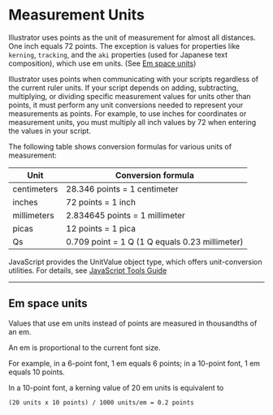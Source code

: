 # Measurement Units

Illustrator uses points as the unit of measurement for almost all distances. One inch equals 72 points. The exception is values for properties like `kerning`, `tracking`, and the `aki` properties (used for Japanese text composition), which use em units. (See [Em space units](#scripting-measurementunits-emspaceunits))

Illustrator uses points when communicating with your scripts regardless of the current ruler units. If your script depends on adding, subtracting, multiplying, or dividing specific measurement values for units other than points, it must perform any unit conversions needed to represent your measurements as points. For example, to use inches for coordinates or measurement units, you must multiply all inch values by 72 when entering the values in your script.

The following table shows conversion formulas for various units of measurement:

| Unit        | Conversion formula                             |
|-------------|------------------------------------------------|
| centimeters | 28.346 points = 1 centimeter                   |
| inches      | 72 points = 1 inch                             |
| millimeters | 2.834645 points = 1 millimeter                 |
| picas       | 12 points = 1 pica                             |
| Qs          | 0.709 point = 1 Q (1 Q equals 0.23 millimeter) |

JavaScript provides the UnitValue object type, which offers unit-conversion utilities. For details, see [JavaScript Tools Guide](http://estk.aenhancers.com)

---

## Em space units

Values that use em units instead of points are measured in thousandths of an em.

An em is proportional to the current font size.

For example, in a 6-point font, 1 em equals 6 points; in a 10-point font, 1 em equals 10 points.

In a 10-point font, a kerning value of 20 em units is equivalent to

```default
(20 units x 10 points) / 1000 units/em = 0.2 points
```
